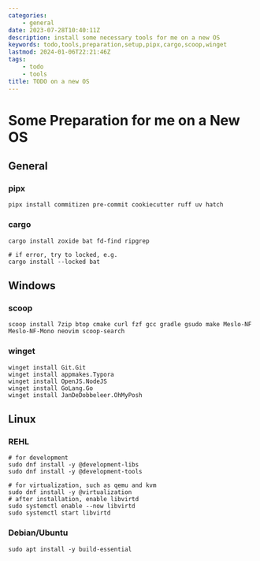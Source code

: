 ```yaml
---
categories:
    - general
date: 2023-07-28T10:40:11Z
description: install some necessary tools for me on a new OS
keywords: todo,tools,preparation,setup,pipx,cargo,scoop,winget
lastmod: 2024-01-06T22:21:46Z
tags:
    - todo
    - tools
title: TODO on a new OS
---
```




# Some Preparation for me on a New OS

## General

### pipx

```shell
pipx install commitizen pre-commit cookiecutter ruff uv hatch
```

### cargo

```shell
cargo install zoxide bat fd-find ripgrep

# if error, try to locked, e.g.
cargo install --locked bat
```

## Windows

### scoop

```shell
scoop install 7zip btop cmake curl fzf gcc gradle gsudo make Meslo-NF Meslo-NF-Mono neovim scoop-search
```

### winget

```shell
winget install Git.Git
winget install appmakes.Typora
winget install OpenJS.NodeJS
winget install GoLang.Go
winget install JanDeDobbeleer.OhMyPosh
```

## Linux

### REHL

```shell
# for development
sudo dnf install -y @development-libs
sudo dnf install -y @development-tools

# for virtualization, such as qemu and kvm
sudo dnf install -y @virtualization
# after installation, enable libvirtd
sudo systemctl enable --now libvirtd
sudo systemctl start libvirtd
```

### Debian/Ubuntu

```shell
sudo apt install -y build-essential
```
